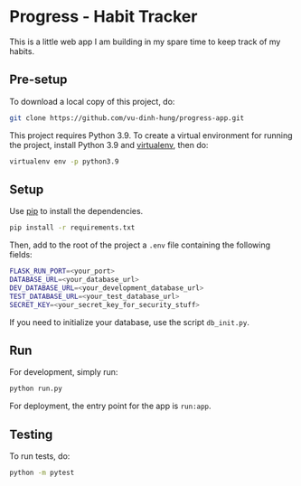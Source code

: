 # Progress - Habit Tracker

This is a little web app I am building in my spare time to keep track of my habits.

## Pre-setup

To download a local copy of this project, do:

```bash
git clone https://github.com/vu-dinh-hung/progress-app.git
```

This project requires Python 3.9. To create a virtual environment for running the project, install Python 3.9 and [virtualenv](https://pypi.org/project/virtualenv/), then do:

```bash
virtualenv env -p python3.9
```


## Setup

Use [pip](https://pip.pypa.io/en/stable/) to install the dependencies.

```bash
pip install -r requirements.txt
```

Then, add to the root of the project a `.env` file containing the following fields:

```bash
FLASK_RUN_PORT=<your_port>
DATABASE_URL=<your_database_url>
DEV_DATABASE_URL=<your_development_database_url>
TEST_DATABASE_URL=<your_test_database_url>
SECRET_KEY=<your_secret_key_for_security_stuff>
```

If you need to initialize your database, use the script `db_init.py`.

## Run

For development, simply run:

```bash
python run.py
```

For deployment, the entry point for the app is `run:app`.

## Testing

To run tests, do:

```bash
python -m pytest
```
